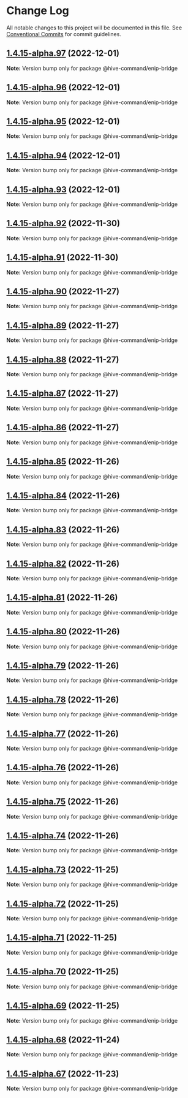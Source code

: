 # Change Log

All notable changes to this project will be documented in this file.
See [Conventional Commits](https://conventionalcommits.org) for commit guidelines.

## [1.4.15-alpha.97](https://github.com/TheTechCompany/HiveCommand/compare/v1.4.15-alpha.96...v1.4.15-alpha.97) (2022-12-01)

**Note:** Version bump only for package @hive-command/enip-bridge





## [1.4.15-alpha.96](https://github.com/TheTechCompany/HiveCommand/compare/v1.4.15-alpha.95...v1.4.15-alpha.96) (2022-12-01)

**Note:** Version bump only for package @hive-command/enip-bridge





## [1.4.15-alpha.95](https://github.com/TheTechCompany/HiveCommand/compare/v1.4.15-alpha.94...v1.4.15-alpha.95) (2022-12-01)

**Note:** Version bump only for package @hive-command/enip-bridge





## [1.4.15-alpha.94](https://github.com/TheTechCompany/HiveCommand/compare/v1.4.15-alpha.93...v1.4.15-alpha.94) (2022-12-01)

**Note:** Version bump only for package @hive-command/enip-bridge





## [1.4.15-alpha.93](https://github.com/TheTechCompany/HiveCommand/compare/v1.4.15-alpha.92...v1.4.15-alpha.93) (2022-12-01)

**Note:** Version bump only for package @hive-command/enip-bridge





## [1.4.15-alpha.92](https://github.com/TheTechCompany/HiveCommand/compare/v1.4.15-alpha.91...v1.4.15-alpha.92) (2022-11-30)

**Note:** Version bump only for package @hive-command/enip-bridge





## [1.4.15-alpha.91](https://github.com/TheTechCompany/HiveCommand/compare/v1.4.15-alpha.90...v1.4.15-alpha.91) (2022-11-30)

**Note:** Version bump only for package @hive-command/enip-bridge





## [1.4.15-alpha.90](https://github.com/TheTechCompany/HiveCommand/compare/v1.4.15-alpha.89...v1.4.15-alpha.90) (2022-11-27)

**Note:** Version bump only for package @hive-command/enip-bridge





## [1.4.15-alpha.89](https://github.com/TheTechCompany/HiveCommand/compare/v1.4.15-alpha.88...v1.4.15-alpha.89) (2022-11-27)

**Note:** Version bump only for package @hive-command/enip-bridge





## [1.4.15-alpha.88](https://github.com/TheTechCompany/HiveCommand/compare/v1.4.15-alpha.87...v1.4.15-alpha.88) (2022-11-27)

**Note:** Version bump only for package @hive-command/enip-bridge





## [1.4.15-alpha.87](https://github.com/TheTechCompany/HiveCommand/compare/v1.4.15-alpha.86...v1.4.15-alpha.87) (2022-11-27)

**Note:** Version bump only for package @hive-command/enip-bridge





## [1.4.15-alpha.86](https://github.com/TheTechCompany/HiveCommand/compare/v1.4.15-alpha.85...v1.4.15-alpha.86) (2022-11-27)

**Note:** Version bump only for package @hive-command/enip-bridge





## [1.4.15-alpha.85](https://github.com/TheTechCompany/HiveCommand/compare/v1.4.15-alpha.84...v1.4.15-alpha.85) (2022-11-26)

**Note:** Version bump only for package @hive-command/enip-bridge





## [1.4.15-alpha.84](https://github.com/TheTechCompany/HiveCommand/compare/v1.4.15-alpha.83...v1.4.15-alpha.84) (2022-11-26)

**Note:** Version bump only for package @hive-command/enip-bridge





## [1.4.15-alpha.83](https://github.com/TheTechCompany/HiveCommand/compare/v1.4.15-alpha.82...v1.4.15-alpha.83) (2022-11-26)

**Note:** Version bump only for package @hive-command/enip-bridge





## [1.4.15-alpha.82](https://github.com/TheTechCompany/HiveCommand/compare/v1.4.15-alpha.81...v1.4.15-alpha.82) (2022-11-26)

**Note:** Version bump only for package @hive-command/enip-bridge





## [1.4.15-alpha.81](https://github.com/TheTechCompany/HiveCommand/compare/v1.4.15-alpha.80...v1.4.15-alpha.81) (2022-11-26)

**Note:** Version bump only for package @hive-command/enip-bridge





## [1.4.15-alpha.80](https://github.com/TheTechCompany/HiveCommand/compare/v1.4.15-alpha.79...v1.4.15-alpha.80) (2022-11-26)

**Note:** Version bump only for package @hive-command/enip-bridge





## [1.4.15-alpha.79](https://github.com/TheTechCompany/HiveCommand/compare/v1.4.15-alpha.78...v1.4.15-alpha.79) (2022-11-26)

**Note:** Version bump only for package @hive-command/enip-bridge





## [1.4.15-alpha.78](https://github.com/TheTechCompany/HiveCommand/compare/v1.4.15-alpha.77...v1.4.15-alpha.78) (2022-11-26)

**Note:** Version bump only for package @hive-command/enip-bridge





## [1.4.15-alpha.77](https://github.com/TheTechCompany/HiveCommand/compare/v1.4.15-alpha.76...v1.4.15-alpha.77) (2022-11-26)

**Note:** Version bump only for package @hive-command/enip-bridge





## [1.4.15-alpha.76](https://github.com/TheTechCompany/HiveCommand/compare/v1.4.15-alpha.75...v1.4.15-alpha.76) (2022-11-26)

**Note:** Version bump only for package @hive-command/enip-bridge





## [1.4.15-alpha.75](https://github.com/TheTechCompany/HiveCommand/compare/v1.4.15-alpha.74...v1.4.15-alpha.75) (2022-11-26)

**Note:** Version bump only for package @hive-command/enip-bridge





## [1.4.15-alpha.74](https://github.com/TheTechCompany/HiveCommand/compare/v1.4.15-alpha.73...v1.4.15-alpha.74) (2022-11-26)

**Note:** Version bump only for package @hive-command/enip-bridge





## [1.4.15-alpha.73](https://github.com/TheTechCompany/HiveCommand/compare/v1.4.15-alpha.72...v1.4.15-alpha.73) (2022-11-25)

**Note:** Version bump only for package @hive-command/enip-bridge





## [1.4.15-alpha.72](https://github.com/TheTechCompany/HiveCommand/compare/v1.4.15-alpha.71...v1.4.15-alpha.72) (2022-11-25)

**Note:** Version bump only for package @hive-command/enip-bridge





## [1.4.15-alpha.71](https://github.com/TheTechCompany/HiveCommand/compare/v1.4.15-alpha.70...v1.4.15-alpha.71) (2022-11-25)

**Note:** Version bump only for package @hive-command/enip-bridge





## [1.4.15-alpha.70](https://github.com/TheTechCompany/HiveCommand/compare/v1.4.15-alpha.69...v1.4.15-alpha.70) (2022-11-25)

**Note:** Version bump only for package @hive-command/enip-bridge





## [1.4.15-alpha.69](https://github.com/TheTechCompany/HiveCommand/compare/v1.4.15-alpha.68...v1.4.15-alpha.69) (2022-11-25)

**Note:** Version bump only for package @hive-command/enip-bridge





## [1.4.15-alpha.68](https://github.com/TheTechCompany/HiveCommand/compare/v1.4.15-alpha.67...v1.4.15-alpha.68) (2022-11-24)

**Note:** Version bump only for package @hive-command/enip-bridge





## [1.4.15-alpha.67](https://github.com/TheTechCompany/HiveCommand/compare/v1.4.15-alpha.66...v1.4.15-alpha.67) (2022-11-23)

**Note:** Version bump only for package @hive-command/enip-bridge
